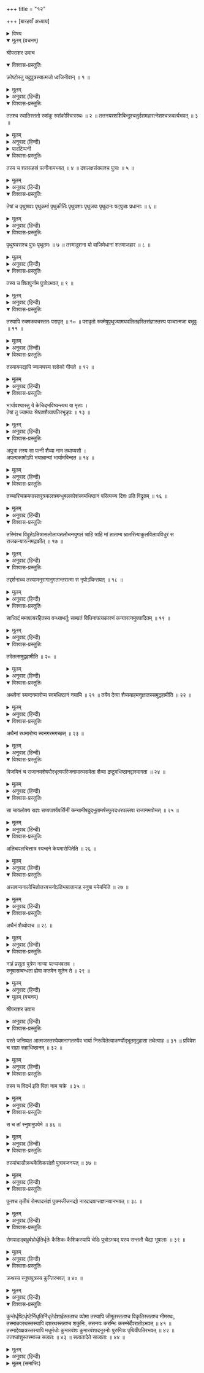 +++
title = "१२"

+++
[बारहवाँ अध्याय]



<details><summary>विषय</summary>

यदुपुत्र क्रोष्टुका वंश
</details>


<details open><summary>मूलम् (वचनम्)</summary>

श्रीपराशर उवाच
</details>

<details open><summary>विश्वास-प्रस्तुतिः</summary>

क्रोष्टोस्तु यदुपुत्रस्यात्मजो ध्वजिनीवान‍् ॥ १ ॥
</details>

<details><summary>मूलम्</summary>

क्रोष्टोस्तु यदुपुत्रस्यात्मजो ध्वजिनीवान‍् ॥ १ ॥
</details>

<details><summary>अनुवाद (हिन्दी)</summary>

श्रीपराशरजी बोले—यदुपुत्र क्रोष्टुके ध्वजिनीवान‍् नामक पुत्र हुआ ॥ १ ॥
</details>

<details open><summary>विश्वास-प्रस्तुतिः</summary>

ततश्च स्वातिस्ततो रुशंकू रुशंकोश्चित्ररथः ॥ २ ॥ तत्तनयश्शशिबिन्दुश्चतुर्दशमहारत्नेशश्चक्रवर्त्यभवत् ॥ ३ ॥
</details>

<details><summary>मूलम्</summary>

ततश्च स्वातिस्ततो रुशंकू रुशंकोश्चित्ररथः ॥ २ ॥ तत्तनयश्शशिबिन्दुश्चतुर्दशमहारत्नेशश्चक्रवर्त्यभवत् ॥ ३ ॥
</details>

<details><summary>अनुवाद (हिन्दी)</summary>

उसके स्वाति, स्वातिके रुशंकु, रुशंकुके चित्ररथ और चित्ररथके शशिबिन्दु नामक पुत्र हुआ जो चौदहों महारत्नोंका* स्वामी तथा चक्रवर्ती सम्राट् था ॥ २-३ ॥
</details>

<details><summary>पादटिप्पनी</summary>

* धर्मसंहितामें चौदह रत्नोंका उल्लेख इस प्रकार किया है—  
‘चक्रं रथो मणिः खड्गश्चर्म रत्नं च पञ्चमम् ।  
केतुर्निधिश्च सप्तैव प्राणहीनानि चक्षते ॥  
भार्या पुरोहितश्चैव सेनानी रथकृच्च यः ।  
पत्त्यश्वकलभाश्चेति प्राणिनः सप्त कीर्तिताः ॥  
चतुर्दशेति रत्नानि सर्वेषां चक्रवर्त्तिनाम् ।’  
अर्थात् चक्र, रथ, मणि, खड्ग, चर्म (ढाल), ध्वजा और निधि (खजाना)-ये सात प्राणहीन तथा स्त्री, पुरोहित,सेनापति, रथी, पदाति, अश्वारोही और गजारोही—ये सात प्राणयुक्त इस प्रकार कुल चौदह रत्न सब चक्रवर्त्तियोंके यहाँ रहते हैं ।
</details>

<details open><summary>विश्वास-प्रस्तुतिः</summary>

तस्य च शतसहस्रं पत्नीनामभवत् ॥ ४ ॥ दशलक्षसंख्याश्च पुत्राः ॥ ५ ॥
</details>

<details><summary>मूलम्</summary>

तस्य च शतसहस्रं पत्नीनामभवत् ॥ ४ ॥ दशलक्षसंख्याश्च पुत्राः ॥ ५ ॥
</details>

<details><summary>अनुवाद (हिन्दी)</summary>

शशिबिन्दुके एक लाख स्त्रियाँ और दस लाख पुत्र थे ॥ ४-५ ॥
</details>

<details open><summary>विश्वास-प्रस्तुतिः</summary>

तेषां च पृथुश्रवाः पृथुकर्मा पृथुकीर्तिः पृथुयशाः पृथुजयः पृथुदानः षट्पुत्राः प्रधानाः ॥ ६ ॥
</details>

<details><summary>मूलम्</summary>

तेषां च पृथुश्रवाः पृथुकर्मा पृथुकीर्तिः पृथुयशाः पृथुजयः पृथुदानः षट्पुत्राः प्रधानाः ॥ ६ ॥
</details>

<details><summary>अनुवाद (हिन्दी)</summary>

उनमें पृथुश्रवा, पृथुकर्मा, पृथुकीर्ति, पृथुयशा, पृथुजय और पृथुदान—ये छः पुत्र प्रधान थे ॥ ६ ॥
</details>

<details open><summary>विश्वास-प्रस्तुतिः</summary>

पृथुश्रवसश्च पुत्रः पृथुतमः ॥ ७ ॥ तस्मादुशना यो वाजिमेधानां शतमाजहार ॥ ८ ॥
</details>

<details><summary>मूलम्</summary>

पृथुश्रवसश्च पुत्रः पृथुतमः ॥ ७ ॥ तस्मादुशना यो वाजिमेधानां शतमाजहार ॥ ८ ॥
</details>

<details><summary>अनुवाद (हिन्दी)</summary>

पृथुश्रवाका पुत्र पृथुतम और उसका पुत्र उशना हुआ जिसने सौ अश्वमेध-यज्ञ किया था ॥ ७-८ ॥
</details>

<details open><summary>विश्वास-प्रस्तुतिः</summary>

तस्य च शितपुर्नाम पुत्रोऽभवत् ॥ ९ ॥
</details>

<details><summary>मूलम्</summary>

तस्य च शितपुर्नाम पुत्रोऽभवत् ॥ ९ ॥
</details>

<details><summary>अनुवाद (हिन्दी)</summary>

उशनाके शितपु नामक पुत्र हुआ ॥ ९ ॥
</details>

<details open><summary>विश्वास-प्रस्तुतिः</summary>

तस्यापि रुक्मकवचस्ततः परावृत् ॥ १० ॥ परावृतो रुक्मेषुपृथुज्यामघवलितहरितसंज्ञास्तस्य पञ्चात्मजा बभूवुः ॥ ११ ॥
</details>

<details><summary>मूलम्</summary>

तस्यापि रुक्मकवचस्ततः परावृत् ॥ १० ॥ परावृतो रुक्मेषुपृथुज्यामघवलितहरितसंज्ञास्तस्य पञ्चात्मजा बभूवुः ॥ ११ ॥
</details>

<details><summary>अनुवाद (हिन्दी)</summary>

शितपुके रुक्मकवच, रुक्मकवचके परावृत् तथा परावृत् के रुक्मेषु, पृथु, ज्यामघ, वलित और हरित नामक पाँच पुत्र हुए ॥ १०-११ ॥
</details>

<details open><summary>विश्वास-प्रस्तुतिः</summary>

तस्यायमद्यापि ज्यामघस्य श्लोको गीयते ॥ १२ ॥
</details>

<details><summary>मूलम्</summary>

तस्यायमद्यापि ज्यामघस्य श्लोको गीयते ॥ १२ ॥
</details>

<details><summary>अनुवाद (हिन्दी)</summary>

इनमेंसे ज्यामघके विषयमें अब भी यह श्लोक गाया जाता है— ॥ १२ ॥
</details>

<details open><summary>विश्वास-प्रस्तुतिः</summary>

भार्यावश्यास्तु ये केचिद्भविष्यन्त्यथ वा मृताः ।  
तेषां तु ज्यामघः श्रेष्ठश्शैव्यापतिरभून्नृपः ॥ १३ ॥
</details>

<details><summary>मूलम्</summary>

भार्यावश्यास्तु ये केचिद्भविष्यन्त्यथ वा मृताः ।  
तेषां तु ज्यामघः श्रेष्ठश्शैव्यापतिरभून्नृपः ॥ १३ ॥
</details>

<details><summary>अनुवाद (हिन्दी)</summary>

संसारमें स्त्रीके वशीभूत जो-जो लोग होंगे और जो-जो पहले हो चुके हैं उनमें शैव्याका पति राजा ज्यामघ ही सर्वश्रेष्ठ है ॥ १३ ॥
</details>

<details open><summary>विश्वास-प्रस्तुतिः</summary>

अपुत्रा तस्य सा पत्नी शैव्या नाम तथाप्यसौ ।  
अपत्यकामोऽपि भयान्नान्यां भार्यामविन्दत ॥ १४ ॥
</details>

<details><summary>मूलम्</summary>

अपुत्रा तस्य सा पत्नी शैव्या नाम तथाप्यसौ ।  
अपत्यकामोऽपि भयान्नान्यां भार्यामविन्दत ॥ १४ ॥
</details>

<details><summary>अनुवाद (हिन्दी)</summary>

उसकी स्त्री शैव्या यद्यपि निःसन्तान थी तथापि सन्तानकी इच्छा रहते हुए भी उसने उसके भयसे दूसरी स्त्रीसे विवाह नहीं किया ॥ १४ ॥  
स त्वेकदा प्रभूतरथतुरगगजसम्मर्दातिदारुणे महाहवे युद्ध्यमानः सकलमेवारिचक्रमजयत् ॥ १५ ॥  
एक दिन बहुत-से रथ, घोड़े और हाथियोंके संघट्टसे अत्यन्त भयानक महायुद्धमें लड़ते हुए उसने अपने समस्त शत्रुओंको जीत लिया ॥ १५ ॥
</details>

<details open><summary>विश्वास-प्रस्तुतिः</summary>

तच्चारिचक्रमपास्तपुत्रकलत्रबन्धुबलकोशंस्वमधिष्ठानं परित्यज्य दिशः प्रति विद्रुतम् ॥ १६ ॥
</details>

<details><summary>मूलम्</summary>

तच्चारिचक्रमपास्तपुत्रकलत्रबन्धुबलकोशंस्वमधिष्ठानं परित्यज्य दिशः प्रति विद्रुतम् ॥ १६ ॥
</details>

<details><summary>अनुवाद (हिन्दी)</summary>

उस समय वे समस्त शत्रुगण पुत्र, मित्र, स्त्री, सेना और कोशादिसे हीन होकर अपने-अपने स्थानोंको छोड़कर दिशा-विदिशाओंमें भाग गये ॥ १६ ॥
</details>

<details open><summary>विश्वास-प्रस्तुतिः</summary>

तस्मिंश्च विद्रुतेऽतित्रासलोलायतलोचनयुगलं त्राहि त्राहि मां ताताम्ब भ्रातरित्याकुलविलापविधुरं स राजकन्यारत्नमद्राक्षीत् ॥ १७ ॥
</details>

<details><summary>मूलम्</summary>

तस्मिंश्च विद्रुतेऽतित्रासलोलायतलोचनयुगलं त्राहि त्राहि मां ताताम्ब भ्रातरित्याकुलविलापविधुरं स राजकन्यारत्नमद्राक्षीत् ॥ १७ ॥
</details>

<details><summary>अनुवाद (हिन्दी)</summary>

उनके भाग जानेपर उसने एक राजकन्याको देखा जो अत्यन्त भयसे कातर हुई विशाल आँखोंसे [देखती हुई] ‘हे तात, हे मातः, हे भ्रातः! मेरी रक्षा करो, रक्षा करो’ इस प्रकार व्याकुलतापूर्वक विलाप कर रही थी ॥ १७ ॥
</details>

<details open><summary>विश्वास-प्रस्तुतिः</summary>

तद्दर्शनाच्च तस्यामनुरागानुगतान्तरात्मा स नृपोऽचिन्तयत् ॥ १८ ॥
</details>

<details><summary>मूलम्</summary>

तद्दर्शनाच्च तस्यामनुरागानुगतान्तरात्मा स नृपोऽचिन्तयत् ॥ १८ ॥
</details>

<details><summary>अनुवाद (हिन्दी)</summary>

उसको देखते ही उसमें अनुरक्त-चित्त हो जानेसे राजाने विचार किया ॥ १८ ॥
</details>

<details open><summary>विश्वास-प्रस्तुतिः</summary>

साध्विदं ममापत्यरहितस्य वन्ध्याभर्तुः साम्प्रतं विधिनापत्यकारणं कन्यारत्नमुपपादितम् ॥ १९ ॥
</details>

<details><summary>मूलम्</summary>

साध्विदं ममापत्यरहितस्य वन्ध्याभर्तुः साम्प्रतं विधिनापत्यकारणं कन्यारत्नमुपपादितम् ॥ १९ ॥
</details>

<details><summary>अनुवाद (हिन्दी)</summary>

‘यह अच्छा ही हुआ; मैं पुत्रहीन और वन्ध्याका पति हूँ; ऐसा मालूम होता है कि सन्तानकी कारणरूपा इस कन्यारत्नको विधाताने ही इस समय यहाँ भेजा है ॥ १९ ॥
</details>

<details open><summary>विश्वास-प्रस्तुतिः</summary>

तदेतत्समुद्वहामीति ॥ २० ॥
</details>

<details><summary>मूलम्</summary>

तदेतत्समुद्वहामीति ॥ २० ॥
</details>

<details><summary>अनुवाद (हिन्दी)</summary>

तो फिर मुझे इससे विवाह कर लेना चाहिये ॥ २० ॥
</details>

<details open><summary>विश्वास-प्रस्तुतिः</summary>

अथवैनां स्यन्दनमारोप्य स्वमधिष्ठानं नयामि ॥ २१ ॥ तयैव देव्या शैव्ययाहमनुज्ञातस्समुद्वहामीति ॥ २२ ॥
</details>

<details><summary>मूलम्</summary>

अथवैनां स्यन्दनमारोप्य स्वमधिष्ठानं नयामि ॥ २१ ॥ तयैव देव्या शैव्ययाहमनुज्ञातस्समुद्वहामीति ॥ २२ ॥
</details>

<details><summary>अनुवाद (हिन्दी)</summary>

अथवा इसे अपने रथपर बैठाकर अपने निवासस्थानको लिये चलता हूँ, वहाँ देवी शैव्याकी आज्ञा लेकर ही इससे विवाह कर लूँगा’ ॥ २१-२२ ॥
</details>

<details open><summary>विश्वास-प्रस्तुतिः</summary>

अथैनां रथमारोप्य स्वनगरमगच्छत् ॥ २३ ॥
</details>

<details><summary>मूलम्</summary>

अथैनां रथमारोप्य स्वनगरमगच्छत् ॥ २३ ॥
</details>

<details><summary>अनुवाद (हिन्दी)</summary>

तदनन्तर वे उसे रथपर चढ़ाकर अपने नगरको ले चले ॥ २३ ॥
</details>

<details open><summary>विश्वास-प्रस्तुतिः</summary>

विजयिनं च राजानमशेषपौरभृत्यपरिजनामात्यसमेता शैव्या द्रष्टुमधिष्ठानद्वारमागता ॥ २४ ॥
</details>

<details><summary>मूलम्</summary>

विजयिनं च राजानमशेषपौरभृत्यपरिजनामात्यसमेता शैव्या द्रष्टुमधिष्ठानद्वारमागता ॥ २४ ॥
</details>

<details><summary>अनुवाद (हिन्दी)</summary>

वहाँ विजयी राजाके दर्शनके लिये सम्पूर्ण पुरवासी, सेवक, कुटुम्बीजन और मन्त्रिवर्गके सहित महारानी शैव्या नगरके द्वारपर आयी हुई थी ॥ २४ ॥
</details>

<details open><summary>विश्वास-प्रस्तुतिः</summary>

सा चावलोक्य राज्ञः सव्यपार्श्ववर्त्तिनीं कन्यामीषदुद्भूतामर्षस्फुरदधरपल्लवा राजानमवोचत् ॥ २५ ॥
</details>

<details><summary>मूलम्</summary>

सा चावलोक्य राज्ञः सव्यपार्श्ववर्त्तिनीं कन्यामीषदुद्भूतामर्षस्फुरदधरपल्लवा राजानमवोचत् ॥ २५ ॥
</details>

<details><summary>अनुवाद (हिन्दी)</summary>

उसने राजाके वामभागमें बैठी हुई राजकन्याको देखकर क्रोधके कारण कुछ काँपते हुए होठोंसे कहा— ॥ २५ ॥
</details>

<details open><summary>विश्वास-प्रस्तुतिः</summary>

अतिचपलचित्तात्र स्यन्दने केयमारोपितेति ॥ २६ ॥
</details>

<details><summary>मूलम्</summary>

अतिचपलचित्तात्र स्यन्दने केयमारोपितेति ॥ २६ ॥
</details>

<details><summary>अनुवाद (हिन्दी)</summary>

‘‘हे अति चपलचित्त! तुमने रथमें यह किसे बैठा रखा है?’’ ॥ २६ ॥
</details>

<details open><summary>विश्वास-प्रस्तुतिः</summary>

असावप्यनालोचितोत्तरवचनोऽतिभयात्तामाह स्नुषा ममेयमिति ॥ २७ ॥
</details>

<details><summary>मूलम्</summary>

असावप्यनालोचितोत्तरवचनोऽतिभयात्तामाह स्नुषा ममेयमिति ॥ २७ ॥
</details>

<details><summary>अनुवाद (हिन्दी)</summary>

राजाको भी जब कोई उत्तर न सूझा तो अत्यन्त डरते-डरते कहा—‘‘यह मेरी पुत्रवधू है ।’’ ॥ २७ ॥
</details>

<details open><summary>विश्वास-प्रस्तुतिः</summary>

अथैनं शैव्योवाच ॥ २८ ॥
</details>

<details><summary>मूलम्</summary>

अथैनं शैव्योवाच ॥ २८ ॥
</details>

<details><summary>अनुवाद (हिन्दी)</summary>

तब शैव्या बोली— ॥ २८ ॥
</details>

<details open><summary>विश्वास-प्रस्तुतिः</summary>

नाहं प्रसूता पुत्रेण नान्या पत्न्यभवत्तव ।  
स्नुषासम्बन्धता ह्येषा कतमेन सुतेन ते ॥ २९ ॥
</details>

<details><summary>मूलम्</summary>

नाहं प्रसूता पुत्रेण नान्या पत्न्यभवत्तव ।  
स्नुषासम्बन्धता ह्येषा कतमेन सुतेन ते ॥ २९ ॥
</details>

<details><summary>अनुवाद (हिन्दी)</summary>

‘‘मेरे तो कोई पुत्र हुआ नहीं है और आपके दूसरी कोई स्त्री भी नहीं है, फिर किस पुत्रके कारण आपका इससे पुत्रवधूका सम्बन्ध हुआ?’’ ॥ २९ ॥
</details>

<details open><summary>मूलम् (वचनम्)</summary>

श्रीपराशर उवाच
</details>

<details><summary>अनुवाद (हिन्दी)</summary>

इत्यात्मेर्ष्याकोपकलुषितवचनमुषितविवेको	भयादुरुक्तपरिहारार्थमिदमवनीपतिराह ॥ ३० ॥  
श्रीपराशरजी बोले—इस प्रकार शैव्याके ईर्ष्या और क्रोध-कलुषित वचनोंसे विवेकहीन होकर भयके कारण कही हुई असंबद्ध बातके सन्देहको दूर करनेके लिये राजाने कहा— ॥ ३० ॥
</details>

<details open><summary>विश्वास-प्रस्तुतिः</summary>

यस्ते जनिष्यत आत्मजस्तस्येयमनागतस्यैव भार्या निरूपितेत्याकर्ण्योद्भूतमृदुहासा तथेत्याह ॥ ३१ ॥ प्रविवेश च राज्ञा सहाधिष्ठानम् ॥ ३२ ॥
</details>

<details><summary>मूलम्</summary>

यस्ते जनिष्यत आत्मजस्तस्येयमनागतस्यैव भार्या निरूपितेत्याकर्ण्योद्भूतमृदुहासा तथेत्याह ॥ ३१ ॥ प्रविवेश च राज्ञा सहाधिष्ठानम् ॥ ३२ ॥
</details>

<details><summary>अनुवाद (हिन्दी)</summary>

‘‘तुम्हारे जो पुत्र होनेवाला है उस भावी शिशुकी मैंने यह पहलेसे ही भार्या निश्चित कर दी है ।’’ यह सुनकर रानीने मधुर मुसकानके साथ कहा—‘अच्छा, ऐसा ही हो’ और राजाके साथ नगरमें प्रवेश किया ॥ ३१-३२ ॥  
अनन्तरं चातिशुद्धलग्नहोरांशकावयवोक्तकृतपुत्रजन्मलाभगुणाद्वयसः परिणाममुपगतापि शैव्या स्वल्पैरेवाहोभिर्गर्भमवाप ॥ ३३ ॥ कालेन च कुमारमजीजनत् ॥ ३४ ॥  
तदनन्तर पुत्र-लाभके गुणोंसे युक्त उस अति विशुद्ध लग्न होरांशक अवयवके समय हुए पुत्रजन्मविषयक वार्तालापके प्रभावसे गर्भधारणके योग्य अवस्था न रहनेपर भी थोड़े ही दिनोंमें शैव्याके गर्भ रह गया और यथासमय एक पुत्र उत्पन्न हुआ ॥ ३३-३४ ॥
</details>

<details open><summary>विश्वास-प्रस्तुतिः</summary>

तस्य च विदर्भ इति पिता नाम चक्रे ॥ ३५ ॥
</details>

<details><summary>मूलम्</summary>

तस्य च विदर्भ इति पिता नाम चक्रे ॥ ३५ ॥
</details>

<details><summary>अनुवाद (हिन्दी)</summary>

पिताने उसका नाम विदर्भ रखा ॥ ३५ ॥
</details>

<details open><summary>विश्वास-प्रस्तुतिः</summary>

स च तां स्नुषामुपयेमे ॥ ३६ ॥
</details>

<details><summary>मूलम्</summary>

स च तां स्नुषामुपयेमे ॥ ३६ ॥
</details>

<details><summary>अनुवाद (हिन्दी)</summary>

और उसीके साथ उस पुत्रवधूका पाणिग्रहण हुआ ॥ ३६ ॥
</details>

<details open><summary>विश्वास-प्रस्तुतिः</summary>

तस्यांचासौक्रथकैशिकसंज्ञौ पुत्रावजनयत् ॥ ३७ ॥
</details>

<details><summary>मूलम्</summary>

तस्यांचासौक्रथकैशिकसंज्ञौ पुत्रावजनयत् ॥ ३७ ॥
</details>

<details><summary>अनुवाद (हिन्दी)</summary>

उससे विदर्भने क्रथ और कैशिक नामक दो पुत्र उत्पन्न किये ॥ ३७ ॥
</details>

<details open><summary>विश्वास-प्रस्तुतिः</summary>

पुनश्च तृतीयं रोमपादसंज्ञं पुत्रमजीजनद्यो नारदादवाप्तज्ञानवानभवत् ॥ ३८ ॥
</details>

<details><summary>मूलम्</summary>

पुनश्च तृतीयं रोमपादसंज्ञं पुत्रमजीजनद्यो नारदादवाप्तज्ञानवानभवत् ॥ ३८ ॥
</details>

<details><summary>अनुवाद (हिन्दी)</summary>

फिर रोमपाद नामक एक तीसरे पुत्रको जन्म दिया जो नारदजीके उपदेशसे ज्ञान-विज्ञान सम्पन्न हो गया था ॥ ३८ ॥
</details>

<details open><summary>विश्वास-प्रस्तुतिः</summary>

रोमपादाद‍्बभ्रुर्बभ्रोर्धृतिर्धृतेः कैशिकः कैशिकस्यापि चेदिः पुत्रोऽभवद् यस्य सन्ततौ चैद्या भूपालाः ॥ ३९ ॥
</details>

<details><summary>मूलम्</summary>

रोमपादाद‍्बभ्रुर्बभ्रोर्धृतिर्धृतेः कैशिकः कैशिकस्यापि चेदिः पुत्रोऽभवद् यस्य सन्ततौ चैद्या भूपालाः ॥ ३९ ॥
</details>

<details><summary>अनुवाद (हिन्दी)</summary>

रोमपादके बभ्रु, बभ्रुके धृति, धृतिके कैशिक और कैशिकके चेदि नामक पुत्र हुआ जिसकी सन्ततिमें चैद्य राजाओंने जन्म लिया ॥ ३९ ॥
</details>

<details open><summary>विश्वास-प्रस्तुतिः</summary>

क्रथस्य स्नुषापुत्रस्य कुन्तिरभवत् ॥ ४० ॥
</details>

<details><summary>मूलम्</summary>

क्रथस्य स्नुषापुत्रस्य कुन्तिरभवत् ॥ ४० ॥
</details>

<details><summary>अनुवाद (हिन्दी)</summary>

ज्यामघकी पुत्रवधूके पुत्र क्रथके कुन्ति नामक पुत्र हुआ ॥ ४० ॥
</details>

<details open><summary>विश्वास-प्रस्तुतिः</summary>

कुन्तेर्धृष्टिर्धृष्टेर्निधृतिर्निधृतेर्दशार्हस्ततश्च व्योमा तस्यापि जीमूतस्ततश्च विकृतिस्ततश्च भीमरथः, तस्मान्नवरथस्तस्यापि दशरथस्ततश्च शकुनिः, तत्तनयः करम्भिः करम्भेर्देवरातोऽभवत् ॥ ४१ ॥ तस्माद्देवक्षत्रस्तस्यापि मधुर्मधोः कुमारवंशः कुमारवंशादनुरनोः पुरुमित्रः पृथिवीपतिरभवत् ॥ ४२ ॥ ततश्चांशुस्तस्माच्च सत्वतः ॥ ४३ ॥ सत्वतादेते सात्वताः ॥ ४४ ॥
</details>

<details><summary>मूलम्</summary>

कुन्तेर्धृष्टिर्धृष्टेर्निधृतिर्निधृतेर्दशार्हस्ततश्च व्योमा तस्यापि जीमूतस्ततश्च विकृतिस्ततश्च भीमरथः, तस्मान्नवरथस्तस्यापि दशरथस्ततश्च शकुनिः, तत्तनयः करम्भिः करम्भेर्देवरातोऽभवत् ॥ ४१ ॥ तस्माद्देवक्षत्रस्तस्यापि मधुर्मधोः कुमारवंशः कुमारवंशादनुरनोः पुरुमित्रः पृथिवीपतिरभवत् ॥ ४२ ॥ ततश्चांशुस्तस्माच्च सत्वतः ॥ ४३ ॥ सत्वतादेते सात्वताः ॥ ४४ ॥
</details>

<details><summary>अनुवाद (हिन्दी)</summary>

कुन्तिके धृष्टि, धृष्टिके निधृति, निधृतिके दशार्ह, दशार्हके व्योमा, व्योमाके जीमूत, जीमूतके विकृति, विकृतिके भीमरथ, भीमरथके नवरथ, नवरथके दशरथ, दशरथके शकुनि, शकुनिके करम्भि, करम्भिके देवरात, देवरातके देवक्षत्र, देवक्षत्रके मधु, मधुके कुमारवंश, कुमारवंशके अनु, अनुके राजा पुरुमित्र, पुरुमित्रके अंशु और अंशुके सत्वत नामक पुत्र हुआ तथा सत्वतसे सात्वतवंशका प्रादुर्भाव हुआ ॥ ४१—४४ ॥  
इत्येतां ज्यामघस्य सन्ततिं सम्यक् श्रद्धासमन्वितः श्रुत्वा पुमान् मैत्रेय स्वपापैः प्रमुच्यते ॥ ४५ ॥  
हे मैत्रेय! इस प्रकार ज्यामघकी सन्तानका श्रद्धापूर्वक भली प्रकार श्रवण करनेसे मनुष्य अपने समस्त पापोंसे मुक्त हो जाता है ॥ ४५ ॥
</details>

<details><summary>मूलम् (समाप्तिः)</summary>

इति श्रीविष्णुपुराणे चतुर्थेंऽशे द्वादशोऽध्यायः ॥ १२ ॥
</details>
